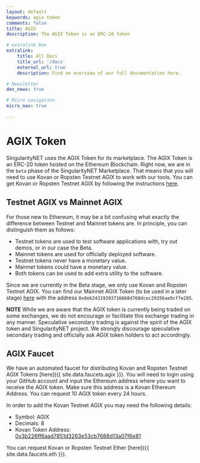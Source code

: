 ```yaml
---
layout: default
keywords: agix token
comments: false
title: AGIX
description: The AGIX Token is an ERC-20 token

# extralink box
extralink:
    title: All Docs
    title_url: '/docs'
    external_url: true
    description: Find an overview of our full documentation here.

# Newsletter
dev_news: true

# Micro navigation
micro_nav: true
    
---
```

# AGIX Token

SingularityNET uses the AGIX Token for its marketplace. The AGIX Token is an ERC-20 token hosted on the Ethereum Blockchain. Right now, we are in the `beta` phase of the SingularityNET Marketplace. That means that you will need to use Kovan or Ropsten Testnet AGIX to work with our tools. You can get Kovan or Ropsten Testnet AGIX by following the instructions [here](#agix-faucet).

## Testnet AGIX vs Mainnet AGIX
For those new to Ethereum, it may be a bit confusing what exactly the difference between Testnet and Mainnet tokens are. In principle, you can distinguish them as follows:
* Testnet tokens are used to test software applications with, try out demos, or in our case the Beta.
* Mainnet tokens are used for officially deployed software.
* Testnet tokens never have a monetary value.
* Mainnet tokens could have a monetary value.
* Both tokens can be used to add extra utility to the software.

Since we are currently in the Beta stage, we only use Kovan and Ropsten Testnet AGIX. You can find our Mainnet AGIX Token (to be used in a later stage) [here](https://etherscan.io/address/0x8eb24319393716668d768dcec29356ae9cffe285) with the address `0x8eb24319393716668d768dcec29356ae9cffe285`.

<div class="callout callout--warning">
    <p><strong>NOTE</strong> While we are aware that the AGIX token is currently being traded on some exchanges, we do not encourage or facilitate this exchange trading in any manner. Speculative secondary trading is against the spirit of the AGIX token and SingularityNET project. We strongly discourage speculative secondary trading and officially ask AGIX token holders to act accordingly.</p>
</div>


## AGIX Faucet
We have an automated faucet for distributing Kovan and Ropsten Testnet AGIX Tokens [here]({{ site.data.faucets.agix }}). You will need to login using your GitHub account and input the Ethereum address where you want to receive the AGIX token. Make sure this address is a Kovan Ethereum Address. You can request 10 AGIX token every 24 hours.

In order to add the Kovan Testnet AGIX you may need the following details:
* Symbol: AGIX
* Decimals: 8
* Kovan Token Address: [0x3b226ff6aad7851d3263e53cb7688d13a07f6e81](https://kovan.etherscan.io/address/0x3b226ff6aad7851d3263e53cb7688d13a07f6e81)

You can request Kovan or Ropsten Testnet Ether [here]({{ site.data.faucets.eth }}).
